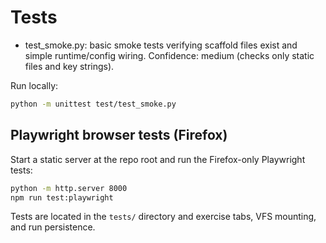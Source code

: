 # Tests

- test_smoke.py: basic smoke tests verifying scaffold files exist and simple runtime/config wiring. Confidence: medium (checks only static files and key strings).

Run locally:

```bash
python -m unittest test/test_smoke.py
```

Playwright browser tests (Firefox)
---------------------------------

Start a static server at the repo root and run the Firefox-only Playwright tests:

```bash
python -m http.server 8000
npm run test:playwright
```

Tests are located in the `tests/` directory and exercise tabs, VFS mounting, and run persistence.
